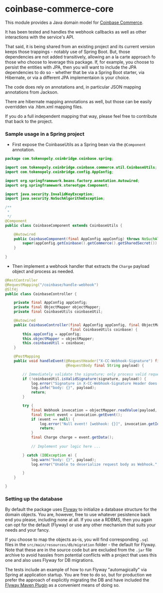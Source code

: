 # coinbase-commerce-core

This module provides a Java domain model for
[Coinbase Commerce](https://commerce.coinbase.com/).

It has been tested and handles the webhook callbacks as well as other interactions with the service's API.

That said, it is being shared from an existing project and its current version keeps those trappings - notably use of Spring Boot.  But, those dependencies are not added transitively, allowing an a la carte approach fo those who choose to leverage this package.  If, for example, you choose to persist the entities with JPA, then you will want to include the JPA dependencies to do so - whether that be via a Spring Boot starter, via Hibernate, or via a different JPA implementaion is your choice. 

The code does rely on annotations and, in particular JSON mapping annotations from Jackson.

There are hibernate mapping annotations as well, but those can be easily overridden via .hbm.xml mapping files.

If you do a full independent mapping that way, please feel free to contribute that back to the project.

###  Sample usage in a Spring project

* First expose the CoinbaseUtils as a Spring bean via the `@Component` annotation.

```java
package com.tokenopoly.coinbridge.coinbase.spring;

import com.tokenopoly.coinbridge.coinbase.commerce.util.CoinbaseUtils;
import com.tokenopoly.coinbridge.config.AppConfig;

import org.springframework.beans.factory.annotation.Autowired;
import org.springframework.stereotype.Component;

import java.security.InvalidKeyException;
import java.security.NoSuchAlgorithmException;

/**
 *
 */
@Component
public class CoinbaseComponent extends CoinbaseUtils {

    @Autowired
    public CoinbaseComponent(final AppConfig appConfig) throws NoSuchAlgorithmException, InvalidKeyException {
        super(appConfig.getCoinbase().getCommerce().getSharedSecret());
    }
    
}
```

* Then implement a webhook handler that extracts the `Charge` payload object and process as needed.

```java
@RestController
@RequestMapping("/coinbase/handle-webhook")
@Slf4j
public class CoinbaseController {

    private final AppConfig appConfig;
    private final ObjectMapper objectMapper;
    private final CoinbaseUtils coinbaseUtil;

    @Autowired
    public CoinbaseController(final AppConfig appConfig, final ObjectMapper objectMapper,
                              final CoinbaseUtils coinbase) {
        this.appConfig = appConfig;
        this.objectMapper = objectMapper;
        this.coinbaseUtil = coinbase;
    }

    @PostMapping
    public void handleEvent(@RequestHeader("X-CC-Webhook-Signature") final String signature,
                            @RequestBody final String payload) {

        // Immediately validate the signature; only process valid requests.
        if (!coinbaseUtil.isValidSignature(signature, payload)) {
            log.error("Signature in X-CC-Webhook-Signature Header does not match computed signature of payload.");
            log.info("body: {}", payload);
            return;
        }

        try {
            final Webhook invocation = objectMapper.readValue(payload, Webhook.class);
            final Event event = invocation.getEvent();
            if (event == null) {
                log.error("Null event! [webhook: {}]", invocation.getId());
                return;
            }
            final Charge charge = event.getData();
            
            // Implement your logic here ...

        } catch (IOException e) {
            log.warn("body: {}", payload);
            log.error("Unable to deserialize request body as Webhook.", e);

        } 
    }

}

```

### Setting up the database

By default the package uses [Flyway](https://flywaydb.org/) to initialize a database structure for the domain objects.  You are, however, free to use whatever pesistence back end you please, including none at all.  If you use a RDBMS, then you again can opt for the default (Flyway) or use any other mechanism that suits your needs and your fancy.

If you choose to map the objects as-is, you will find corresponding `.sql` files in the `src/main/resources/db/migration` folder - the default for Flyway.  Note that these are in the source code but are excluded from the `.jar` file archive to avoid hassles from potential conflicts with a project that uses this one and also uses Flyway for DB migrations.

The tests include an example of how to run Flyway "automagically" via Spring at application startup.  You are free to do so, but for production we prefer the approach of explicitly migrating the DB and have included the [Flyway Maven Plugin](https://flywaydb.org/documentation/maven/) as a convenient means of doing so.